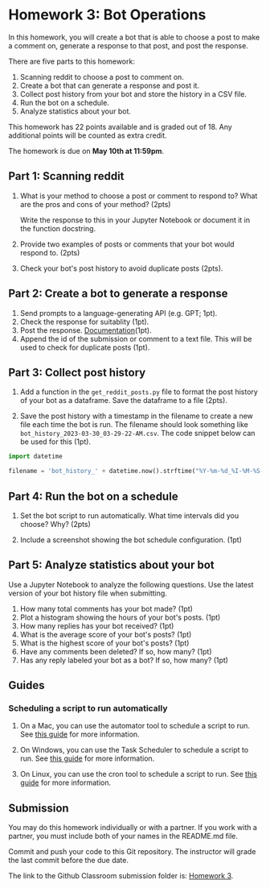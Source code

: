 # Homework 3: Bot Operations

In this homework, you will create a bot that 
is able to choose a post to make a comment on,
generate a response to that post, and post the response.

There are five parts to this homework:

1. Scanning reddit to choose a post to comment on.
2. Create a bot that can generate a response and post it.
3. Collect post history from your bot and store the history in a 
    CSV file.
4. Run the bot on a schedule.
5. Analyze statistics about your bot.


This homework has 22 points available and is graded out of 18. 
Any additional points will be counted as extra credit.

The homework is due on **May 10th at 11:59pm**. 

## Part 1: Scanning reddit

1. What is your method to choose a post or comment to respond to? 
   What are the pros and cons of your method? (2pts)

   Write the response to this in your Jupyter Notebook or 
   document it in the function docstring.

2. Provide two examples of posts or comments that your bot 
   would respond to. (2pts)

3. Check your bot's post history to avoid duplicate posts (2pts).


## Part 2: Create a bot to generate a response

1. Send prompts to a language-generating API (e.g. GPT; 1pt).
2. Check the response for suitablity (1pt).
3. Post the response. 
    [Documentation](https://praw.readthedocs.io/en/stable/code_overview/models/submission.html#praw.models.Submission.reply)(1pt).
4. Append the id of the submission or comment to a text file. 
   This will be used to check for duplicate posts (1pt).

## Part 3: Collect post history

1. Add a function in the `get_reddit_posts.py` file to format 
   the post history of your bot as a dataframe. Save the dataframe 
   to a file (2pts). 

2. Save the post history with a timestamp in the filename to 
    create a new file each time the bot is run. The filename
    should look something like 
    `bot_history_2023-03-30_03-29-22-AM.csv`. The code snippet 
    below can be used for this (1pt).

```python
import datetime

filename = 'bot_history_' + datetime.now().strftime("%Y-%m-%d_%I-%M-%S-%p")
```

## Part 4: Run the bot on a schedule


1. Set the bot script to run automatically. What time
   intervals did you choose? Why? (2pts)

2. Include a screenshot showing the bot schedule configuration.
    (1pt)



## Part 5: Analyze statistics about your bot

Use a Jupyter Notebook to analyze the following questions. Use
the latest version of your bot history file when submitting.

1. How many total comments has your bot made? (1pt)
2. Plot a histogram showing the hours of your bot's posts. (1pt)
3. How many replies has your bot received? (1pt)
4. What is the average score of your bot's posts? (1pt)
5. What is the highest score of your bot's posts? (1pt)
6. Have any comments been deleted? If so, how many? (1pt)
7. Has any reply labeled your bot as a bot? If so, how many? (1pt)


## Guides

### Scheduling a script to run automatically

1. On a Mac, you can use the automator tool to schedule a script to run.
   See [this guide](https://stackoverflow.com/questions/6442364/)
   for more information.

2. On Windows, you can use the Task Scheduler to schedule a script 
    to run.
   See [this guide](https://www.windowscentral.com/how-create-automated-task-using-task-scheduler-windows-10)
   for more information.

3. On Linux, you can use the cron tool to schedule a script to run.
   See [this guide](https://opensource.com/article/17/11/how-use-cron-linux)
   for more information.


## Submission

You may do this homework individually or with a partner. If you
work with a partner, you must include both of your names in
the README.md file.

Commit and push your code to this Git repository. The instructor will grade the last commit before the due date.

The link to the Github Classroom submission folder is: 
[Homework 3](https://classroom.github.com/a/O_kYm6FI). 